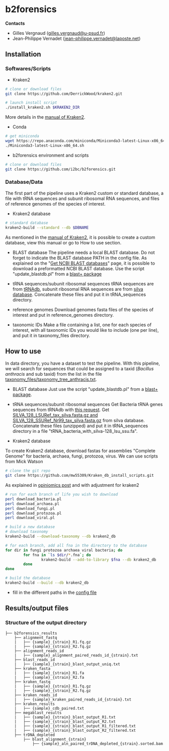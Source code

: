 # b2forensics

**Contacts**

- Gilles Vergnaud (<gilles.vergnaud@u-psud.fr>)
- Jean-Philippe Vernadet (<jean-philippe.vernadet@laposte.net>)

## Installation

### Softwares/Scripts

* Kraken2
 
```bash
# clone or download files
git clone https://github.com/DerrickWood/kraken2.git
```

```bash
# launch install script 
./install_kraken2.sh $KRAKEN2_DIR
```
More details in the [manual of Kraken2].

* Conda

```bash
# get miniconda 
wget https://repo.anaconda.com/miniconda/Miniconda3-latest-Linux-x86_64.sh;
./Miniconda3-latest-Linux-x86_64.sh
```

* b2forensics environment and scripts
```bash
# clone or download files
git clone https://github.com/i2bc/b2forensics.git
```




### Database/Data

The first part of the pipeline uses a Kraken2 custom or standard database, a file with tRNA sequences and subunit ribosomal RNA sequences, and files of reference genomes of the species of interest.  

* Kraken2 database

```bash
# standard database
kraken2-build --standard --db $DBNAME
```
As mentioned in the [manual of Kraken2], it is possible to create a custom database, view this manual or go to How to use section. 

* BLAST database
The pipeline needs a local BLAST database. Do not forget to indicate the BLAST database PATH in the config file.
As explained on the "[Get NCBI BLAST databases]" page, it is possible to download a preformatted NCBI BLAST database.
Use the script "update_blastdb.pl" from a [blast+ package]

* tRNA sequences/subunit ribosomal sequences
tRNA sequences are from [tRNAdb], subunit ribosomal RNA sequences are from [silva database]. 
Concatenate these files and put it in tRNA_sequences directory.

* reference genomes
Download genomes fasta files of the species of interest and put in reference_genomes directory. 

* taxonomic IDs
Make a file containing a list, one for each species of interest, with all taxonomic IDs you would like to include (one per line), and put it in taxonomy_files directory.

## How to use

In data directory, you have a dataset to test the pipeline. With this pipeline, we will search for sequences that could be assigned to a taxid (*Bacillus anthracis* and sub taxid) from the list in the file [taxonomy_files/taxonomy_tree_anthracis.txt]. 

* BLAST database
Just use the script "update_blastdb.pl" from a [blast+ package].

* tRNA sequences/subunit ribosomal sequences
Get Bacteria tRNA genes sequences from tRNAdb with [this request]. Get [SILVA_128_LSURef_tax_silva.fasta.gz and SILVA_128_SSURef_Nr99_tax_silva.fasta.gz] from silva database.
Concatenate these files (unzipped) and put it in tRNA_sequences directory in a file "tRNA_bacteria_with_silva-128_lsu_ssu.fa".

* Kraken2 database

To create Kraken2 database, download fastas for assemblies "Complete Genome" for bacteria, archaea, fungi, protozoa, virus.
We can use scripts from Mick Watson
```bash
# clone the git repo
git clone https://github.com/mw55309/Kraken_db_install_scripts.git
```
As explained in [opiniomics post] and with adjustment for kraken2

```bash
# run for each branch of life you wish to download
perl download_bacteria.pl
perl download_archaea.pl
perl download_fungi.pl
perl download_protozoa.pl
perl download_viral.pl
```

```bash
# build a new database 
# download taxonomy
kraken2-build --download-taxonomy --db kraken2_db
```
```bash
# for each branch, add all fna in the directory to the database
for dir in fungi protozoa archaea viral bacteria; do
        for fna in `ls $dir/*.fna`; do
                kraken2-build --add-to-library $fna --db kraken2_db
        done
done
```
```bash
# build the database
kraken2-build --build --db kraken2_db
```
* fill in the different paths in the [config file]

## Results/output files

### Structure of the output directory


```
├── b2forensics_results
    ├── alignment_fastq
    |	├── {sample}_{strain}_R1.fq.gz 	
    |	├── {sample}_{strain}_R2.fq.gz
    ├── alignment_reads_id 
    |	├── {sample}_alignment_paired_reads_id_{strain}.txt
    ├── blast_reads_id
    |	├── {sample}_{strain}_blast_output_uniq.txt
    ├── kraken_fasta
    |	├── {sample}_{strain}_R1.fa
    |	├── {sample}_{strain}_R2.fa
    ├── kraken_fastq
    |	├── {sample}_{strain}_R1.fq.gz 	
    |	├── {sample}_{strain}_R2.fq.gz
    ├── kraken_reads_id
    |	├── {sample}_kraken_paired_reads_id_{strain}.txt
    ├── kraken_results
    |	├── {sample}_cdb_paired.txt 
    ├── megablast_results
    |	├── {sample}_{strain}_blast_output_R1.txt
    |	├── {sample}_{strain}_blast_output_R2.txt
    |	├── {sample}_{strain}_blast_output_R1_filtered.txt
    |	├── {sample}_{strain}_blast_output_R2_filtered.txt
    ├── trDNA_depleted
    	├── blast_alignment_{strain}
    		├── {sample}_aln_paired_trDNA_depleted_{strain}.sorted.bam
```


[manual of Kraken2]: https://github.com/DerrickWood/kraken2/blob/master/docs/MANUAL.markdown
[blast+ package]: ftp://ftp.ncbi.nlm.nih.gov/blast/executables/blast+
[Get NCBI BLAST databases]: https://www.ncbi.nlm.nih.gov/books/NBK537770
[tRNAdb]: http://trna.bioinf.uni-leipzig.de/DataOutput/Welcome
[silva database]: https://www.arb-silva.de/no_cache/download/archive
[taxonomy_files/taxonomy_tree_anthracis.txt]: https://github.com/i2bc/b2forensics/blob/master/taxonomy_files/taxonomy_tree_anthracis.txt
[this request]: http://trna.bioinf.uni-leipzig.de/DataOutput/Search?vOrg=Bacteria&vTax=2
[SILVA_128_LSURef_tax_silva.fasta.gz and SILVA_128_SSURef_Nr99_tax_silva.fasta.gz]: https://www.arb-silva.de/no_cache/download/archive/release_128/Exports
[opiniomics post]: http://www.opiniomics.org/building-a-kraken-database-with-new-ftp-structure-and-no-gi-numbers/
[config file]: https://github.com/i2bc/b2forensics/blob/master/config.yaml